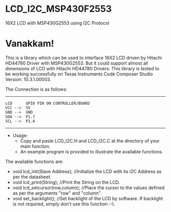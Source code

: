 # LCD_I2C_MSP430F2553
16X2 LCD with MSP430G2553 using I2C Protocol

# Vanakkam!
This is a library which can be used to interface 16X2 LCD driven by Hitachi HD44780 Driver with MSP430G2553.
But it could support almost all dimensions of LCD with Hitachi HD44780 Drivers.
This library is tested to be working successfully on Texas Instruments Code Composer Studio Version: 10.3.1.00003.

 The Connection is as follows:
 ***********************************
    LCD      GPIO PIN ON CONTROLLER/BOARD  
    VCC -->  5V                      
    GND -->  GND                     
    SDA -->  P1.7                    
    SCL -->  P1.6                    
 ***********************************
* Usage:
    * Copy and paste LCD_I2C.H and LCD_I2C.C at the directory of your main function.
    * An example program is provided to illustrate the available functions.

The available functions are:
* void lcd_init(Slave Address);
         //Initialize the LCD with its I2C Address as per the datasheet.
* void lcd_print(String);
        //Print the String on the LCD. 
* void lcd_setcursor(row,column);
        //Place the cursor to the values defined as per the arguments "row" and "column".
* void set_backlight();
        //Set backlight of the LCD by software. If backlight is not required, simply don't use this function :-).

